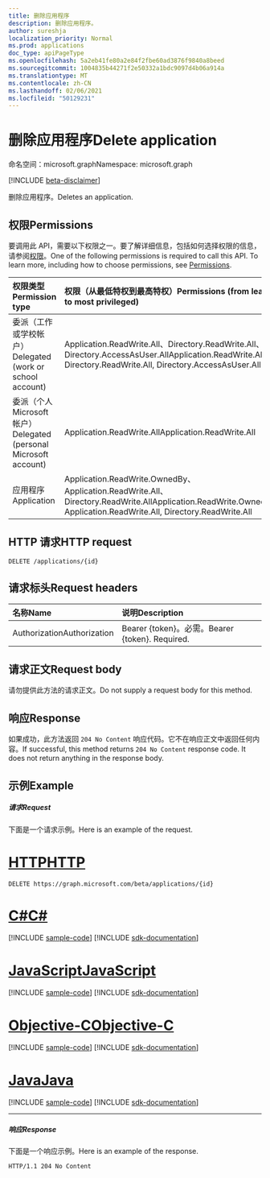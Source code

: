 ```yaml
---
title: 删除应用程序
description: 删除应用程序。
author: sureshja
localization_priority: Normal
ms.prod: applications
doc_type: apiPageType
ms.openlocfilehash: 5a2eb41fe80a2e84f2fbe60ad3876f9840a8beed
ms.sourcegitcommit: 1004835b44271f2e50332a1bdc9097d4b06a914a
ms.translationtype: MT
ms.contentlocale: zh-CN
ms.lasthandoff: 02/06/2021
ms.locfileid: "50129231"
---
```

# <a name="delete-application"></a><span data-ttu-id="6030f-103">删除应用程序</span><span class="sxs-lookup"><span data-stu-id="6030f-103">Delete application</span></span>

<span data-ttu-id="6030f-104">命名空间：microsoft.graph</span><span class="sxs-lookup"><span data-stu-id="6030f-104">Namespace: microsoft.graph</span></span>

[!INCLUDE [beta-disclaimer](../../includes/beta-disclaimer.md)]

<span data-ttu-id="6030f-105">删除应用程序。</span><span class="sxs-lookup"><span data-stu-id="6030f-105">Deletes an application.</span></span>

## <a name="permissions"></a><span data-ttu-id="6030f-106">权限</span><span class="sxs-lookup"><span data-stu-id="6030f-106">Permissions</span></span>
<span data-ttu-id="6030f-p101">要调用此 API，需要以下权限之一。要了解详细信息，包括如何选择权限的信息，请参阅[权限](/graph/permissions-reference)。</span><span class="sxs-lookup"><span data-stu-id="6030f-p101">One of the following permissions is required to call this API. To learn more, including how to choose permissions, see [Permissions](/graph/permissions-reference).</span></span>

|<span data-ttu-id="6030f-109">权限类型</span><span class="sxs-lookup"><span data-stu-id="6030f-109">Permission type</span></span>      | <span data-ttu-id="6030f-110">权限（从最低特权到最高特权）</span><span class="sxs-lookup"><span data-stu-id="6030f-110">Permissions (from least to most privileged)</span></span>              |
|:--------------------|:---------------------------------------------------------|
|<span data-ttu-id="6030f-111">委派（工作或学校帐户）</span><span class="sxs-lookup"><span data-stu-id="6030f-111">Delegated (work or school account)</span></span> | <span data-ttu-id="6030f-112">Application.ReadWrite.All、Directory.ReadWrite.All、Directory.AccessAsUser.All</span><span class="sxs-lookup"><span data-stu-id="6030f-112">Application.ReadWrite.All, Directory.ReadWrite.All, Directory.AccessAsUser.All</span></span> |
|<span data-ttu-id="6030f-113">委派（个人 Microsoft 帐户）</span><span class="sxs-lookup"><span data-stu-id="6030f-113">Delegated (personal Microsoft account)</span></span> | <span data-ttu-id="6030f-114">Application.ReadWrite.All</span><span class="sxs-lookup"><span data-stu-id="6030f-114">Application.ReadWrite.All</span></span>    |
|<span data-ttu-id="6030f-115">应用程序</span><span class="sxs-lookup"><span data-stu-id="6030f-115">Application</span></span> | <span data-ttu-id="6030f-116">Application.ReadWrite.OwnedBy、Application.ReadWrite.All、Directory.ReadWrite.All</span><span class="sxs-lookup"><span data-stu-id="6030f-116">Application.ReadWrite.OwnedBy, Application.ReadWrite.All, Directory.ReadWrite.All</span></span> |

## <a name="http-request"></a><span data-ttu-id="6030f-117">HTTP 请求</span><span class="sxs-lookup"><span data-stu-id="6030f-117">HTTP request</span></span>
<!-- { "blockType": "ignored" } -->
```http
DELETE /applications/{id}
```

## <a name="request-headers"></a><span data-ttu-id="6030f-118">请求标头</span><span class="sxs-lookup"><span data-stu-id="6030f-118">Request headers</span></span>
| <span data-ttu-id="6030f-119">名称</span><span class="sxs-lookup"><span data-stu-id="6030f-119">Name</span></span>       | <span data-ttu-id="6030f-120">说明</span><span class="sxs-lookup"><span data-stu-id="6030f-120">Description</span></span>|
|:-----------|:----------|
| <span data-ttu-id="6030f-121">Authorization</span><span class="sxs-lookup"><span data-stu-id="6030f-121">Authorization</span></span> | <span data-ttu-id="6030f-p102">Bearer {token}。必需。</span><span class="sxs-lookup"><span data-stu-id="6030f-p102">Bearer {token}. Required.</span></span>  |

## <a name="request-body"></a><span data-ttu-id="6030f-124">请求正文</span><span class="sxs-lookup"><span data-stu-id="6030f-124">Request body</span></span>
<span data-ttu-id="6030f-125">请勿提供此方法的请求正文。</span><span class="sxs-lookup"><span data-stu-id="6030f-125">Do not supply a request body for this method.</span></span>

## <a name="response"></a><span data-ttu-id="6030f-126">响应</span><span class="sxs-lookup"><span data-stu-id="6030f-126">Response</span></span>

<span data-ttu-id="6030f-p103">如果成功，此方法返回 `204 No Content` 响应代码。它不在响应正文中返回任何内容。</span><span class="sxs-lookup"><span data-stu-id="6030f-p103">If successful, this method returns `204 No Content` response code. It does not return anything in the response body.</span></span>

## <a name="example"></a><span data-ttu-id="6030f-129">示例</span><span class="sxs-lookup"><span data-stu-id="6030f-129">Example</span></span>
##### <a name="request"></a><span data-ttu-id="6030f-130">请求</span><span class="sxs-lookup"><span data-stu-id="6030f-130">Request</span></span>
<span data-ttu-id="6030f-131">下面是一个请求示例。</span><span class="sxs-lookup"><span data-stu-id="6030f-131">Here is an example of the request.</span></span>

# <a name="http"></a>[<span data-ttu-id="6030f-132">HTTP</span><span class="sxs-lookup"><span data-stu-id="6030f-132">HTTP</span></span>](#tab/http)
<!-- {
  "blockType": "request",
  "name": "delete_application"
}-->
```http
DELETE https://graph.microsoft.com/beta/applications/{id}
```
# <a name="c"></a>[<span data-ttu-id="6030f-133">C#</span><span class="sxs-lookup"><span data-stu-id="6030f-133">C#</span></span>](#tab/csharp)
[!INCLUDE [sample-code](../includes/snippets/csharp/delete-application-csharp-snippets.md)]
[!INCLUDE [sdk-documentation](../includes/snippets/snippets-sdk-documentation-link.md)]

# <a name="javascript"></a>[<span data-ttu-id="6030f-134">JavaScript</span><span class="sxs-lookup"><span data-stu-id="6030f-134">JavaScript</span></span>](#tab/javascript)
[!INCLUDE [sample-code](../includes/snippets/javascript/delete-application-javascript-snippets.md)]
[!INCLUDE [sdk-documentation](../includes/snippets/snippets-sdk-documentation-link.md)]

# <a name="objective-c"></a>[<span data-ttu-id="6030f-135">Objective-C</span><span class="sxs-lookup"><span data-stu-id="6030f-135">Objective-C</span></span>](#tab/objc)
[!INCLUDE [sample-code](../includes/snippets/objc/delete-application-objc-snippets.md)]
[!INCLUDE [sdk-documentation](../includes/snippets/snippets-sdk-documentation-link.md)]

# <a name="java"></a>[<span data-ttu-id="6030f-136">Java</span><span class="sxs-lookup"><span data-stu-id="6030f-136">Java</span></span>](#tab/java)
[!INCLUDE [sample-code](../includes/snippets/java/delete-application-java-snippets.md)]
[!INCLUDE [sdk-documentation](../includes/snippets/snippets-sdk-documentation-link.md)]

---

##### <a name="response"></a><span data-ttu-id="6030f-137">响应</span><span class="sxs-lookup"><span data-stu-id="6030f-137">Response</span></span>
<span data-ttu-id="6030f-138">下面是一个响应示例。</span><span class="sxs-lookup"><span data-stu-id="6030f-138">Here is an example of the response.</span></span> 
<!-- {
  "blockType": "response",
  "truncated": true
} -->
```http
HTTP/1.1 204 No Content
```

<!-- uuid: 8fcb5dbc-d5aa-4681-8e31-b001d5168d79
2015-10-25 14:57:30 UTC -->
<!--
{
  "type": "#page.annotation",
  "description": "Delete application",
  "keywords": "",
  "section": "documentation",
  "tocPath": "",
  "suppressions": [
  ]
}
-->



